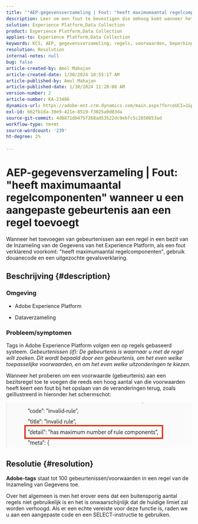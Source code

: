 ```yaml
---
title: '"AEP-gegevensverzameling | Fout: "heeft maximumaantal regelcomponenten" wanneer u een aangepaste gebeurtenis aan een regel toevoegt"'
description: Leer om een fout te bevestigen die omhoog komt wanneer het toevoegen van gebeurtenissen aan een regel in een bezit van de Inzameling van de Gegevens van het Experience Platform.
solution: Experience Platform,Data Collection
product: Experience Platform,Data Collection
applies-to: Experience Platform,Data Collection
keywords: KCS, AEP, gegevensverzameling, regels, voorwaarden, beperkingen, limiet, tags, fout, aangepaste gebeurtenis
resolution: Resolution
internal-notes: null
bug: false
article-created-by: Amol Mahajan
article-created-date: 1/30/2024 10:55:17 AM
article-published-by: Amol Mahajan
article-published-date: 1/30/2024 11:20:08 AM
version-number: 2
article-number: KA-23486
dynamics-url: https://adobe-ent.crm.dynamics.com/main.aspx?forceUCI=1&pagetype=entityrecord&etn=knowledgearticle&id=cd149808-5ebf-ee11-9079-6045bd006793
exl-id: 662fb1da-39e9-421e-8519-f3025a9d03da
source-git-commit: 4d8871db475f268ad53522dc9ebfc5c2850853ad
workflow-type: tm+mt
source-wordcount: '239'
ht-degree: 2%

---
```


# AEP-gegevensverzameling | Fout: &quot;heeft maximumaantal regelcomponenten&quot; wanneer u een aangepaste gebeurtenis aan een regel toevoegt


Wanneer het toevoegen van gebeurtenissen aan een regel in een bezit van de Inzameling van de Gegevens van het Experience Platform, als een fout verklarend voorkomt: &quot;heeft maximumaantal regelcomponenten&quot;, gebruik douanecode en een uitgezochte gevalsverklaring.

## Beschrijving {#description}


### <b>Omgeving</b>

- Adobe Experience Platform


- Dataverzameling




### <b>Probleem/symptomen</b>

Tags in Adobe Experience Platform volgen een op regels gebaseerd systeem.
*Gebeurtenissen (if): De gebeurtenis is waarnaar u met de regel wilt zoeken. Dit wordt bepaald door een gebeurtenis, om het even welke toepasselijke voorwaarden, en om het even welke uitzonderingen te kiezen.*

Wanneer het proberen om een voorwaarde (gebeurtenis) aan een bezitsregel toe te voegen die reeds een hoog aantal van die voorwaarden heeft keert een fout bij het opslaan van de veranderingen terug, zoals geïllustreerd in hieronder het schermschot:



![](assets/___d6149808-5ebf-ee11-9079-6045bd006793___.png)


## Resolutie {#resolution}


<b>Adobe-tags</b> staat tot 100 gebeurtenissen/voorwaarden in een regel van de Inzameling van Gegevens toe.

Over het algemeen is men het erover eens dat een buitensporig aantal regels niet gebruikelijk is en het is onwaarschijnlijk dat de huidige limiet zal worden verhoogd. Als er een echte vereiste voor deze functie is, raden we u aan een aangepaste code en een SELECT-instructie te gebruiken.
